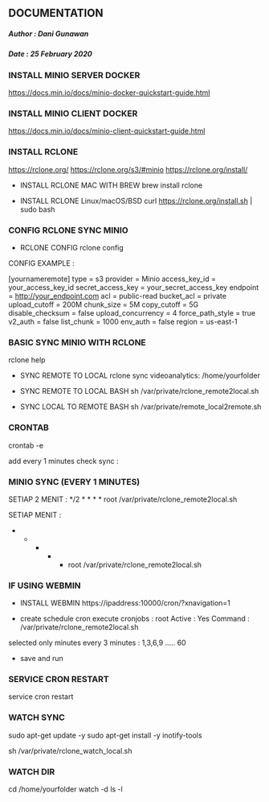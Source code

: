 ## DOCUMENTATION ##
##### Author : Dani Gunawan #####
##### Date   : 25 February 2020 ######

### INSTALL MINIO SERVER DOCKER 
https://docs.min.io/docs/minio-docker-quickstart-guide.html

### INSTALL MINIO CLIENT DOCKER
https://docs.min.io/docs/minio-client-quickstart-guide.html

### INSTALL RCLONE
https://rclone.org/
https://rclone.org/s3/#minio
https://rclone.org/install/

- INSTALL RCLONE MAC WITH BREW
brew install rclone

- INSTALL RCLONE Linux/macOS/BSD
curl https://rclone.org/install.sh | sudo bash


### CONFIG RCLONE SYNC MINIO
- RCLONE CONFIG
rclone config

CONFIG EXAMPLE :

[yournameremote]
type = s3
provider = Minio
access_key_id = your_access_key_id
secret_access_key = your_secret_access_key
endpoint = http://your_endpoint.com
acl = public-read
bucket_acl = private
upload_cutoff = 200M
chunk_size = 5M
copy_cutoff = 5G
disable_checksum = false
upload_concurrency = 4
force_path_style = true
v2_auth = false
list_chunk = 1000
env_auth = false
region = us-east-1


### BASIC SYNC MINIO WITH RCLONE
rclone help

- SYNC REMOTE TO LOCAL
rclone sync videoanalytics: /home/yourfolder

- SYNC REMOTE TO LOCAL BASH
sh /var/private/rclone_remote2local.sh

- SYNC LOCAL TO REMOTE BASH
sh /var/private/remote_local2remote.sh


### CRONTAB
crontab -e

add every 1 minutes check sync :

### MINIO SYNC (EVERY 1 MINUTES)
SETIAP 2 MENIT :
*/2 * * * * root /var/private/rclone_remote2local.sh

SETIAP MENIT :
* * * * * root /var/private/rclone_remote2local.sh

### IF USING WEBMIN
- INSTALL WEBMIN
https://ipaddress:10000/cron/?xnavigation=1

- create schedule cron
execute cronjobs : root
Active : Yes
Command : /var/private/rclone_remote2local.sh

selected only minutes every 3 minutes : 
1,3,6,9 ..... 60

- save and run

### SERVICE CRON RESTART
service cron restart

### WATCH SYNC
sudo apt-get update -y
sudo apt-get install -y inotify-tools

sh /var/private/rclone_watch_local.sh

### WATCH DIR
cd /home/yourfolder
watch -d ls -l

